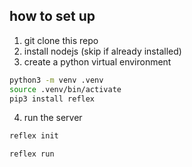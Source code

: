 ## how to set up

1. git clone this repo
2. install nodejs (skip if already installed)
3. create a python virtual environment

```bash
python3 -m venv .venv
source .venv/bin/activate
pip3 install reflex
```

4. run the server

```bash
reflex init
```

```bash
reflex run
```

